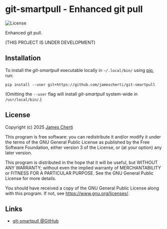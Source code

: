 # git-smartpull - Enhanced git pull
![License](https://img.shields.io/github/license/jamescherti/git-smartpull)

Enhanced git pull.

(THIS PROJECT IS UNDER DEVELOPMENT)

## Installation

To install the *git-smartpull* executable locally in `~/.local/bin/` using [pip](https://pypi.org/project/pip/), run:
```
pip install --user git+https://github.com/jamescherti/git-smartpull
```

(Omitting the `--user` flag will install *git-smartpull* system-wide in `/usr/local/bin/`.)

## License

Copyright (c) 2025 [James Cherti](https://www.jamescherti.com)

This program is free software: you can redistribute it and/or modify it under the terms of the GNU General Public License as published by the Free Software Foundation, either version 3 of the License, or (at your option) any later version.

This program is distributed in the hope that it will be useful, but WITHOUT ANY WARRANTY; without even the implied warranty of MERCHANTABILITY or FITNESS FOR A PARTICULAR PURPOSE. See the GNU General Public License for more details.

You should have received a copy of the GNU General Public License along with this program. If not, see <https://www.gnu.org/licenses/>.

## Links

- [git-smartpull @GitHub](https://github.com/jamescherti/git-smartpull)
